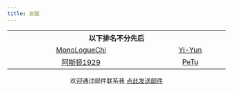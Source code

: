 ```yaml
---
title: 友链
---
```



<style>
table th:first-of-type {
    width: 20%;
}
table th:nth-of-type(2) {
    width: 20%;
}
table th:nth-of-type(3) {
    width: 20%;
}
table td{
     text-align:center;
}
</style>

<center>

<table>
<tr>
<th colspan="2">以下排名不分先后</th>
</tr>

<tr>
<td><a href="https://blog.xxwhite.com/" target="_blank">MonoLogueChi</a></td>
<td><a href="https://yi-yun.github.io/" target="_blank">Yi-Yun</a></td>
</tr>
<tr>
<td><a href="https://asdfv1929.github.io/" target="_blank">阿斯顿1929</a></td>
<td><a href="http://pengtuo.tech/" target="_blank">PeTu</a></td>
</tr>

</table>

欢迎通过邮件联系我 <a href="mailto:junzhou2016@outlook.com?&subject=来自junzhou博客站点的邮件">点此发送邮件</a>


</center>
